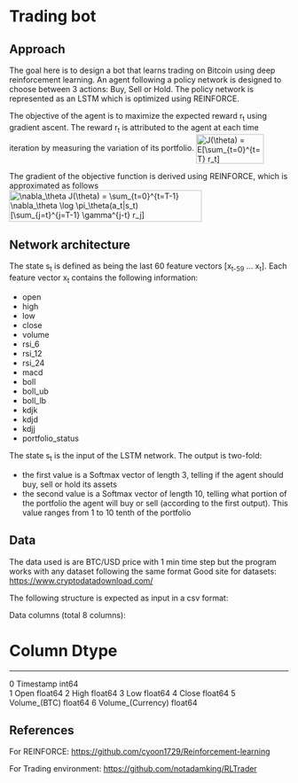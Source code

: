 # Trading bot

## Approach
The goal here is to design a bot that learns trading on Bitcoin using deep reinforcement learning.
An agent following a policy network is designed to choose between 3 actions: Buy, Sell or Hold. The policy network
is represented as an LSTM which is optimized using REINFORCE.

The objective of the agent is to maximize the expected reward r<sub>t</sub> using gradient ascent. The reward r<sub>t</sub> is attributed to
the agent at each time iteration by measuring the variation of its portfolio.
<img src="https://bit.ly/375cTAU" align="center" border="0" alt="J(\theta) = E[\sum_{t=0}^{t=T} r_t]" width="122" height="53" />

The gradient of the objective function is derived using REINFORCE, which is approximated as follows 
<img src="https://bit.ly/3h0Id8F" align="center" border="0" alt="\nabla_\theta J(\theta) = \sum_{t=0}^{t=T-1} \nabla_\theta \log \pi_\theta(a_t|s_t) [\sum_{j=t}^{j=T-1} \gamma^{j-t} r_j]" width="347" height="57" />

## Network architecture
The state s<sub>t</sub> is defined as being the last 60 feature vectors [x<sub>t-59</sub> ... x<sub>t</sub>].
Each feature vector x<sub>t</sub> contains the following information:
- open  
- high  
- low  
- close  
- volume  
- rsi_6  
- rsi_12  
- rsi_24
- macd  
- boll  
- boll_ub  
- boll_lb  
- kdjk  
- kdjd  
- kdjj  
- portfolio_status  

The state s<sub>t</sub> is the input of the LSTM network. The output is two-fold:
- the first value is a Softmax vector of length 3, telling if the agent should buy, sell or hold its assets
- the second value is a Softmax vector of length 10, telling what portion of the portfolio the agent will buy or sell (according to the first output). This value ranges from 1 to 10 tenth of the portfolio

## Data
The data used is are BTC/USD price with 1 min time step but the program works with any dataset following the same format
Good site for datasets: https://www.cryptodatadownload.com/

The following structure is expected as input in a csv format:

Data columns (total 8 columns):
 #   Column             Dtype  
---  ------             -----  
 0   Timestamp          int64  
 1   Open               float64
 2   High               float64
 3   Low                float64
 4   Close              float64
 5   Volume_(BTC)       float64
 6   Volume_(Currency)  float64


## References
For REINFORCE:
https://github.com/cyoon1729/Reinforcement-learning

For Trading environment:
https://github.com/notadamking/RLTrader